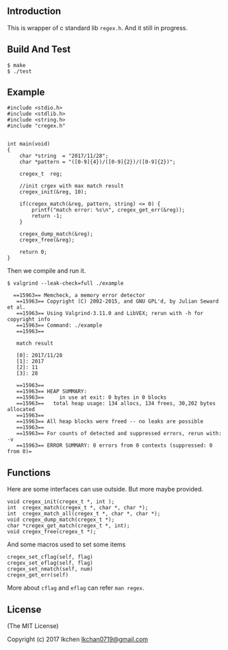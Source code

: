##  Introduction

This is wrapper of c standard lib `regex.h`. And it still in progress.


## Build And Test

```
$ make 
$ ./test
```

## Example

```
#include <stdio.h>
#include <stdlib.h>
#include <string.h>
#include "cregex.h"


int main(void)
{
    char *string  = "2017/11/28";
    char *pattern = "([0-9]{4})/([0-9]{2})/([0-9]{2})";

    cregex_t  reg;
    
    //init crgex with max match result
    cregex_init(&reg, 10);

    if(cregex_match(&reg, pattern, string) <= 0) {
        printf("match error: %s\n", cregex_get_err(&reg));
        return -1;
    }

    cregex_dump_match(&reg);
    cregex_free(&reg);

    return 0;
}

```

Then we compile and run it.

```
$ valgrind --leak-check=full ./example
  
  ==15963== Memcheck, a memory error detector
   ==15963== Copyright (C) 2002-2015, and GNU GPL'd, by Julian Seward et al.
   ==15963== Using Valgrind-3.11.0 and LibVEX; rerun with -h for copyright info
   ==15963== Command: ./example
   ==15963== 

   match result 

   [0]: 2017/11/28 
   [1]: 2017 
   [2]: 11 
   [3]: 28 

   ==15963== 
   ==15963== HEAP SUMMARY:
   ==15963==     in use at exit: 0 bytes in 0 blocks
   ==15963==   total heap usage: 134 allocs, 134 frees, 30,202 bytes allocated
   ==15963== 
   ==15963== All heap blocks were freed -- no leaks are possible
   ==15963== 
   ==15963== For counts of detected and suppressed errors, rerun with: -v
   ==15963== ERROR SUMMARY: 0 errors from 0 contexts (suppressed: 0 from 0)=

```

## Functions

Here are some interfaces can use outside. But more maybe provided.

```
void cregex_init(cregex_t *, int );
int  cregex_match(cregex_t *, char *, char *);
int  cregex_match_all(cregex_t *, char *, char *);
void cregex_dump_match(cregex_t *);
char *cregex_get_match(cregex_t *, int);
void cregex_free(cregex_t *);
```

And some macros used to set some items

```
cregex_set_cflag(self, flag)  
cregex_set_eflag(self, flag)  
cregex_set_nmatch(self, num)  
cregex_get_err(self)          
```

More about `cflag` and `eflag` can refer `man regex`.

## License

(The MIT License)

Copyright (c) 2017 lkchen <lkchan0719@gmail.com>

